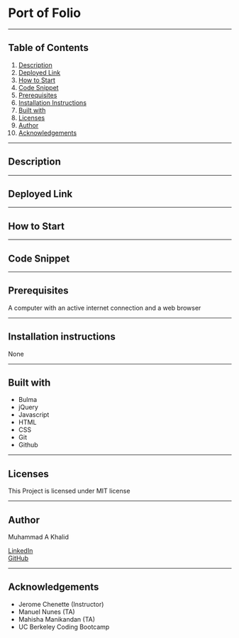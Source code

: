 # Port of Folio


-----------------------
## Table of Contents
1. [Description](#description)
2. [Deployed Link](#deployed-link)
3. [How to Start](#how-to-start)
4. [Code Snippet](#code-snippet)
5. [Prerequisites](#prerequisites)
6. [Installation Instructions](#installation-instructions)
7. [Built with](#built-with)
8. [Licenses](#licenses)
9. [Author](#author)
10. [Acknowledgements](#acknowledgements)

-----------------------
## Description


-----------------------
## Deployed Link

-----------------------
## How to Start

-----------------------
## Code Snippet


-----------------------
## Prerequisites
A computer with an active internet connection and a web browser

-----------------------
## Installation instructions
None

-----------------------
## Built with

- Bulma
- jQuery
- Javascript
- HTML
- CSS
- Git
- Github

-----------------------
## Licenses
This Project is licensed under MIT license

-----------------------
## Author

Muhammad A Khalid

[LinkedIn](https://www.linkedin.com/in/abdullahkhalid/)
<br>
[GitHub](https://github.com/akhalid88)

-----------------------
## Acknowledgements
- Jerome Chenette (Instructor)
- Manuel Nunes (TA)
- Mahisha Manikandan (TA)
- UC Berkeley Coding Bootcamp